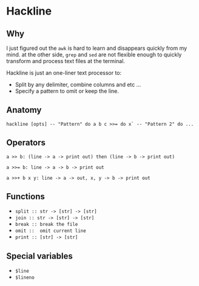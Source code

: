# Hackline

## Why

I just figured out the `awk` is hard to learn and disappears
quickly from my mind. at the other side, `grep` and `sed` are not flexible
enough to quickly transform and process text files at the terminal.

Hackline is just an one-liner text processor to:

- Split by any delimiter, combine columns and etc ...
- Specify a pattern to omit or keep the line.


## Anatomy

```
hackline [opts] -- "Pattern" do a b c >>= do x` -- "Pattern 2" do ... 
```

## Operators

```
a >> b: (line -> a -> print out) then (line -> b -> print out)
```

```
a >>= b: line -> a -> b -> print out
```

```
a >>+ b x y: line -> a -> out, x, y -> b -> print out
```

## Functions

- `split :: str -> [str] -> [str]`
- `join :: str -> [str] -> [str]`
- `break :: break the file`
- `omit ::  omit current line`
- `print :: [str] -> [str]`

## Special variables

- `$line`
- `$lineno`
